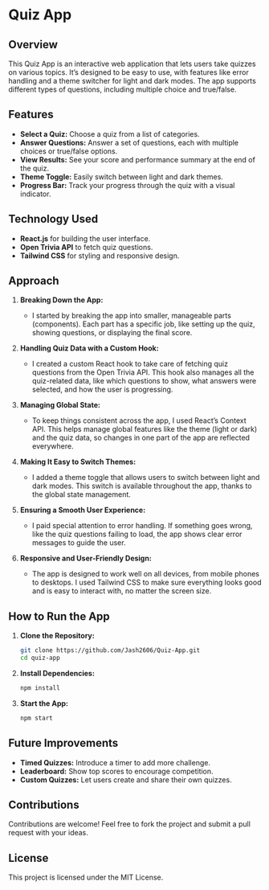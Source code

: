 

# Quiz App

## Overview

This Quiz App is an interactive web application that lets users take quizzes on various topics. It’s designed to be easy to use, with features like error handling and a theme switcher for light and dark modes. The app supports different types of questions, including multiple choice and true/false.

## Features

- **Select a Quiz:** Choose a quiz from a list of categories.
- **Answer Questions:** Answer a set of questions, each with multiple choices or true/false options.
- **View Results:** See your score and performance summary at the end of the quiz.
- **Theme Toggle:** Easily switch between light and dark themes.
- **Progress Bar:** Track your progress through the quiz with a visual indicator.

## Technology Used

- **React.js** for building the user interface.
- **Open Trivia API** to fetch quiz questions.
- **Tailwind CSS** for styling and responsive design.

## Approach

1. **Breaking Down the App:**
   - I started by breaking the app into smaller, manageable parts (components). Each part has a specific job, like setting up the quiz, showing questions, or displaying the final score.

2. **Handling Quiz Data with a Custom Hook:**
   - I created a custom React hook to take care of fetching quiz questions from the Open Trivia API. This hook also manages all the quiz-related data, like which questions to show, what answers were selected, and how the user is progressing.

3. **Managing Global State:**
   - To keep things consistent across the app, I used React’s Context API. This helps manage global features like the theme (light or dark) and the quiz data, so changes in one part of the app are reflected everywhere.

4. **Making It Easy to Switch Themes:**
   - I added a theme toggle that allows users to switch between light and dark modes. This switch is available throughout the app, thanks to the global state management.

5. **Ensuring a Smooth User Experience:**
   - I paid special attention to error handling. If something goes wrong, like the quiz questions failing to load, the app shows clear error messages to guide the user.

6. **Responsive and User-Friendly Design:**
   - The app is designed to work well on all devices, from mobile phones to desktops. I used Tailwind CSS to make sure everything looks good and is easy to interact with, no matter the screen size.

## How to Run the App

1. **Clone the Repository:**
   ```bash
   git clone https://github.com/Jash2606/Quiz-App.git
   cd quiz-app
   ```

2. **Install Dependencies:**
   ```bash
   npm install
   ```

3. **Start the App:**
   ```bash
   npm start
   ```

## Future Improvements

- **Timed Quizzes:** Introduce a timer to add more challenge.
- **Leaderboard:** Show top scores to encourage competition.
- **Custom Quizzes:** Let users create and share their own quizzes.

## Contributions

Contributions are welcome! Feel free to fork the project and submit a pull request with your ideas.

## License

This project is licensed under the MIT License.
